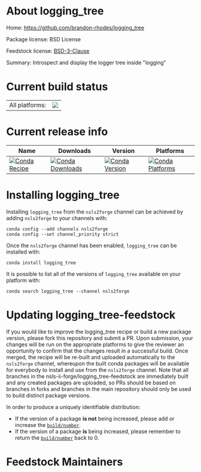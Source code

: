 About logging_tree
==================

Home: https://github.com/brandon-rhodes/logging_tree

Package license: BSD License

Feedstock license: [BSD-3-Clause](https://github.com/nsls-ii-forge/logging_tree-feedstock/blob/master/LICENSE.txt)

Summary: Introspect and display the logger tree inside "logging"

Current build status
====================


<table><tr><td>All platforms:</td>
    <td>
      <a href="https://dev.azure.com/nsls2forge/nsls2forge/_build/latest?definitionId=218&branchName=master">
        <img src="https://dev.azure.com/nsls2forge/nsls2forge/_apis/build/status/logging_tree-feedstock?branchName=master">
      </a>
    </td>
  </tr>
</table>

Current release info
====================

| Name | Downloads | Version | Platforms |
| --- | --- | --- | --- |
| [![Conda Recipe](https://img.shields.io/badge/recipe-logging_tree-green.svg)](https://anaconda.org/nsls2forge/logging_tree) | [![Conda Downloads](https://img.shields.io/conda/dn/nsls2forge/logging_tree.svg)](https://anaconda.org/nsls2forge/logging_tree) | [![Conda Version](https://img.shields.io/conda/vn/nsls2forge/logging_tree.svg)](https://anaconda.org/nsls2forge/logging_tree) | [![Conda Platforms](https://img.shields.io/conda/pn/nsls2forge/logging_tree.svg)](https://anaconda.org/nsls2forge/logging_tree) |

Installing logging_tree
=======================

Installing `logging_tree` from the `nsls2forge` channel can be achieved by adding `nsls2forge` to your channels with:

```
conda config --add channels nsls2forge
conda config --set channel_priority strict
```

Once the `nsls2forge` channel has been enabled, `logging_tree` can be installed with:

```
conda install logging_tree
```

It is possible to list all of the versions of `logging_tree` available on your platform with:

```
conda search logging_tree --channel nsls2forge
```




Updating logging_tree-feedstock
===============================

If you would like to improve the logging_tree recipe or build a new
package version, please fork this repository and submit a PR. Upon submission,
your changes will be run on the appropriate platforms to give the reviewer an
opportunity to confirm that the changes result in a successful build. Once
merged, the recipe will be re-built and uploaded automatically to the
`nsls2forge` channel, whereupon the built conda packages will be available for
everybody to install and use from the `nsls2forge` channel.
Note that all branches in the nsls-ii-forge/logging_tree-feedstock are
immediately built and any created packages are uploaded, so PRs should be based
on branches in forks and branches in the main repository should only be used to
build distinct package versions.

In order to produce a uniquely identifiable distribution:
 * If the version of a package **is not** being increased, please add or increase
   the [``build/number``](https://docs.conda.io/projects/conda-build/en/latest/resources/define-metadata.html#build-number-and-string).
 * If the version of a package **is** being increased, please remember to return
   the [``build/number``](https://docs.conda.io/projects/conda-build/en/latest/resources/define-metadata.html#build-number-and-string)
   back to 0.

Feedstock Maintainers
=====================



